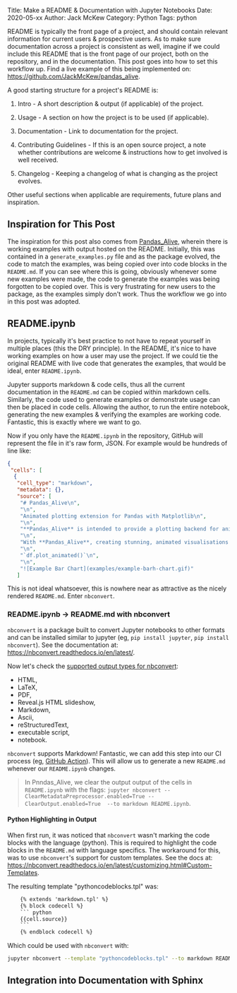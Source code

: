 Title: Make a README & Documentation with Jupyter Notebooks
Date: 2020-05-xx
Author: Jack McKew
Category: Python
Tags: python

README is typically the front page of a project, and should contain relevant information for current users & prospective users. As to make sure documentation across a project is consistent as well, imagine if we could include this README that is the front page of our project, both on the repository, and in the documentation. This post goes into how to set this workflow up. Find a live example of this being implemented on: <https://github.com/JackMcKew/pandas_alive>.

A good starting structure for a project's README is:

1. Intro - A short description & output (if applicable) of the project.

2. Usage - A section on how the project is to be used (if applicable).

3. Documentation - Link to documentation for the project.

4. Contributing Guidelines - If this is an open source project, a note whether contributions are welcome & instructions how to get involved is well received.

5. Changelog - Keeping a changelog of what is changing as the project evolves.

Other useful sections when applicable are requirements, future plans and inspiration.

## Inspiration for This Post

The inspiration for this post also comes from [Pandas_Alive](https://github.com/JackMcKew/pandas_alive), wherein there is working examples with output hosted on the README. Initially, this was contained in a `generate_examples.py` file and as the package evolved, the code to match the examples, was being copied over into code blocks in the `README.md`. If you can see where this is going, obviously whenever some new examples were made, the code to generate the examples was being forgotten to be copied over. This is very frustrating for new users to the package, as the examples simply don't work. Thus the workflow we go into in this post was adopted.

## README.ipynb

In projects, typically it's best practice to not have to repeat yourself in multiple places (this the DRY principle). In the README, it's nice to have working examples on how a user may use the project. If we could tie the original README with live code that generates the examples, that would be ideal, enter `README.ipynb`.

Jupyter supports markdown & code cells, thus all the current documentation in the `README.md` can be copied within markdown cells. Similarly, the code used to generate examples or demonstrate usage can then be placed in code cells. Allowing the author, to run the entire notebook, generating the new examples & verifying the examples are working code. Fantastic, this is exactly where we want to go.

Now if you only have the `README.ipynb` in the repository, GitHub will represent the file in it's raw form, JSON. For example would be hundreds of line like:

``` json
{
 "cells": [
  {
   "cell_type": "markdown",
   "metadata": {},
   "source": [
    "# Pandas_Alive\n",
    "\n",
    "Animated plotting extension for Pandas with Matplotlib\n",
    "\n",
    "**Pandas_Alive** is intended to provide a plotting backend for animated [matplotlib](https://matplotlib.org/) charts for [Pandas](https://pandas.pydata.org/) DataFrames, similar to the already [existing Visualization feature of Pandas](https://pandas.pydata.org/pandas-docs/stable/visualization.html).\n",
    "\n",
    "With **Pandas_Alive**, creating stunning, animated visualisations is as easy as calling:\n",
    "\n",
    "`df.plot_animated()`\n",
    "\n",
    "![Example Bar Chart](examples/example-barh-chart.gif)"
   ]
```

This is not ideal whatsoever, this is nowhere near as attractive as the nicely rendered `README.md`. Enter `nbconvert`.

### README.ipynb -> README.md with nbconvert

`nbconvert` is a package built to convert Jupyter notebooks to other formats and can be installed similar to jupyter (eg, `pip install jupyter`, `pip install nbconvert`). See the documentation at: <https://nbconvert.readthedocs.io/en/latest/>.

Now let's check the [supported output types for nbconvert](https://nbconvert.readthedocs.io/en/latest/usage.html#supported-output-formats):

- HTML,
- LaTeX,
- PDF,
- Reveal.js HTML slideshow,
- Markdown,
- Ascii,
- reStructuredText,
- executable script,
- notebook.

`nbconvert` supports Markdown! Fantastic, we can add this step into our CI process (eg, [GitHub Action](https://github.com/JackMcKew/pandas_alive/blob/master/.github/workflows/update-readme.yml)). This will allow us to generate a new `README.md` whenever our `README.ipynb` changes.

> In Pnndas_Alive, we clear the output output of the cells in `README.ipynb` with the flags: `jupyter nbconvert --ClearMetadataPreprocessor.enabled=True --ClearOutput.enabled=True  --to markdown README.ipynb`.

#### Python Highlighting in Output

When first run, it was noticed that `nbconvert` wasn't marking the code blocks with the language (python). This is required to highlight the code blocks in the `README.md` with language specifics. The workaround for this, was to use `nbconvert`'s support for custom templates. See the docs at: <https://nbconvert.readthedocs.io/en/latest/customizing.html#Custom-Templates>.

The resulting template "pythoncodeblocks.tpl" was:
``` html
    {% extends 'markdown.tpl' %}
    {% block codecell %}
    ``` python
    {{cell.source}}
    ```
    {% endblock codecell %}

```

Which could be used with `nbconvert` with:

``` bash
jupyter nbconvert --template "pythoncodeblocks.tpl" --to markdown README.ipynb
```

## Integration into Documentation with Sphinx